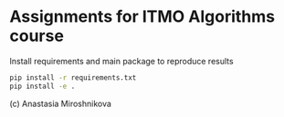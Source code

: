# Assignments for ITMO Algorithms course

Install requirements and main package to reproduce results
```bash
pip install -r requirements.txt
pip install -e .
```

(c) Anastasia Miroshnikova

